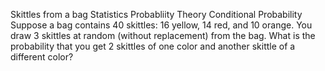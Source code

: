 Skittles from a bag 
Statistics Probabliity Theory Conditional Probability
Suppose a bag contains 40 skittles: 16 yellow, 14 red, and 10 orange. You draw 3 skittles at random (without replacement) from the bag. What is the probability that you get 2 skittles of one color and another skittle of a different color?

